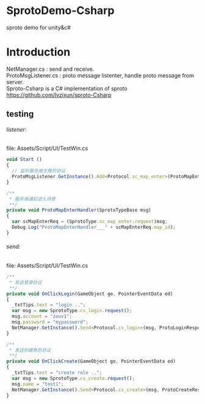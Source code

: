 # SprotoDemo-Csharp
sproto demo for unity&amp;c#

# Introduction
NetManager.cs : send and receive.<br>
ProtoMsgListener.cs : proto message listenter, handle proto message from server.<br>
Sproto-Csharp is a C# implementation of sproto https://github.com/lvzixun/sproto-Csharp

## testing
###### listener:
file: Assets/Script/UI/TestWin.cs
```javascript
void Start ()
{
  // 监听服务端主推的协议
  ProtoMsgListener.GetInstance().Add<Protocol.sc_map_enter>(ProtoMapEnterHandler);
}

/**
 * 服务端通知进入场景
 **/
private void ProtoMapEnterHandler(SprotoTypeBase msg)
{
  var scMapEnterReq = (SprotoType.sc_map_enter.request)msg;
  Debug.Log("ProtoMapEnterHandler___" + scMapEnterReq.map_id);
}
```

###### send:
file: Assets/Script/UI/TestWin.cs
```javascript
/**
 * 发送登录协议
 **/
private void OnClickLogin(GameObject go, PointerEventData ed)
{
  _txtTips.text = "login ..";
  var msg = new SprotoType.cs_login.request();
  msg.account = "zouv1";
  msg.password = "mypassword";
  NetManager.GetInstance().Send<Protocol.cs_login>(msg, ProtoLoginResponseHandler);
}

/**
 * 发送创建角色协议
 **/
private void OnClickCreate(GameObject go, PointerEventData ed)
{
  _txtTips.text = "create role ..";
  var msg = new SprotoType.cs_create.request();
  msg.name = "test1";
  NetManager.GetInstance().Send<Protocol.cs_create>(msg, ProtoCreateResponseHandler);
}
```

